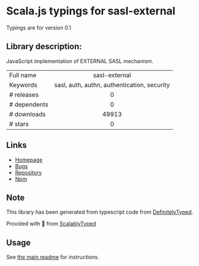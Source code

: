 
# Scala.js typings for sasl-external

Typings are for version 0.1

## Library description:
JavaScript implementation of EXTERNAL SASL mechanism.

|                    |                 |
| ------------------ | :-------------: |
| Full name          | sasl-external |
| Keywords           | sasl, auth, authn, authentication, security |
| # releases         | 0 |
| # dependents       | 0 |
| # downloads        | 49913 |
| # stars            | 0 |

## Links
- [Homepage](https://github.com/jaredhanson/js-sasl-external#readme)
- [Bugs](http://github.com/jaredhanson/js-sasl-external/issues)
- [Repository](https://github.com/jaredhanson/js-sasl-external)
- [Npm](https://www.npmjs.com/package/sasl-external)
    


## Note
This library has been generated from typescript code from [DefinitelyTyped](https://definitelytyped.org).

Provided with :purple_heart: from [ScalablyTyped](https://github.com/oyvindberg/ScalablyTyped)

## Usage
See [the main readme](../../readme.md) for instructions.


